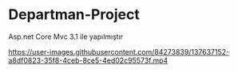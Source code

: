 # Departman-Project
Asp.net Core Mvc 3.1 ile yapılmıştır



https://user-images.githubusercontent.com/84273839/137637152-a8df0823-35f8-4ceb-8ce5-4ed02c95573f.mp4

